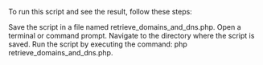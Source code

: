 To run this script and see the result, follow these steps:

Save the script in a file named retrieve_domains_and_dns.php.
Open a terminal or command prompt.
Navigate to the directory where the script is saved.
Run the script by executing the command: php retrieve_domains_and_dns.php.

